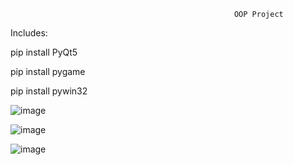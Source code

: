                                                       OOP Project
  
  
Includes:

pip install PyQt5

pip install pygame

pip install pywin32



![image](https://github.com/thenamdev/vju2023_project_oop/assets/57611937/a961768a-dc45-4d49-85d5-c269977270c3)

![image](https://github.com/thenamdev/vju2023_project_oop/assets/57611937/618cfd92-c0d0-49e3-9a44-32c13f637c4d)

![image](https://github.com/thenamdev/vju2023_project_oop/assets/57611937/5e1c2df6-9da1-4185-a378-88491d6f25da)

